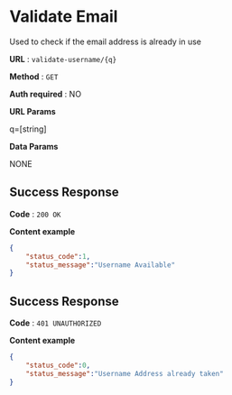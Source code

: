 # Validate Email

Used to check if the email address is already in use

**URL** : `validate-username/{q}`

**Method** : `GET`

**Auth required** : NO

**URL Params**

q=[string]

**Data Params**

NONE

## Success Response

**Code** : `200 OK`

**Content example**

```json
{
    "status_code":1,
    "status_message":"Username Available"
}
```

## Success Response

**Code** : `401 UNAUTHORIZED`

**Content example**

```json
{
    "status_code":0,
    "status_message":"Username Address already taken"
}
```
